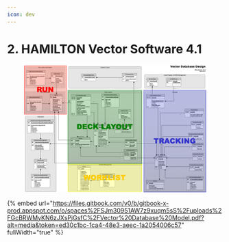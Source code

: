 ```yaml
---
icon: dev
---
```


# 2. HAMILTON Vector Software 4.1

<figure><img src="../.gitbook/assets/image (2).png" alt=""><figcaption></figcaption></figure>

{% embed url="https://files.gitbook.com/v0/b/gitbook-x-prod.appspot.com/o/spaces%2FSJm30951AW7z9xuqm5sS%2Fuploads%2FGcBRWMyKN6zJXsPjGsfC%2FVector%20Database%20Model.pdf?alt=media&token=ed30c1bc-1ca4-48e3-aeec-1a2054006c57" fullWidth="true" %}

